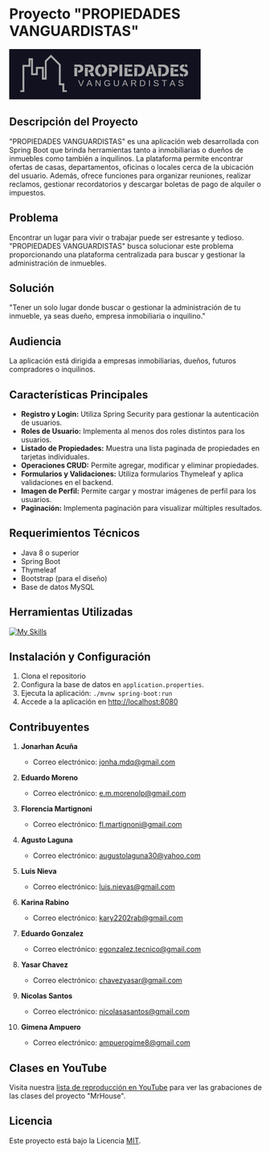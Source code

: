 # Proyecto "PROPIEDADES VANGUARDISTAS"

![PROPIEDADES VANGUARDISTAS Logo](https://github.com/EduMMorenolp/ProyectoFinal-Spring/blob/EduardoMoreno/src/main/resources/static/images/logo.png)

## Descripción del Proyecto

"PROPIEDADES VANGUARDISTAS" es una aplicación web desarrollada con Spring Boot que brinda herramientas tanto a inmobiliarias o dueños de inmuebles como también a inquilinos. La plataforma permite encontrar ofertas de casas, departamentos, oficinas o locales cerca de la ubicación del usuario. Además, ofrece funciones para organizar reuniones, realizar reclamos, gestionar recordatorios y descargar boletas de pago de alquiler o impuestos.

## Problema

Encontrar un lugar para vivir o trabajar puede ser estresante y tedioso. "PROPIEDADES VANGUARDISTAS" busca solucionar este problema proporcionando una plataforma centralizada para buscar y gestionar la administración de inmuebles.

## Solución

"Tener un solo lugar donde buscar o gestionar la administración de tu inmueble, ya seas dueño, empresa inmobiliaria o inquilino."

## Audiencia

La aplicación está dirigida a empresas inmobiliarias, dueños, futuros compradores o inquilinos.

## Características Principales

- **Registro y Login:** Utiliza Spring Security para gestionar la autenticación de usuarios.
- **Roles de Usuario:** Implementa al menos dos roles distintos para los usuarios.
- **Listado de Propiedades:** Muestra una lista paginada de propiedades en tarjetas individuales.
- **Operaciones CRUD:** Permite agregar, modificar y eliminar propiedades.
- **Formularios y Validaciones:** Utiliza formularios Thymeleaf y aplica validaciones en el backend.
- **Imagen de Perfil:** Permite cargar y mostrar imágenes de perfil para los usuarios.
- **Paginación:** Implementa paginación para visualizar múltiples resultados.

## Requerimientos Técnicos

- Java 8 o superior
- Spring Boot
- Thymeleaf
- Bootstrap (para el diseño)
- Base de datos MySQL

## Herramientas Utilizadas 

[![My Skills](https://skillicons.dev/icons?i=java,spring,mysql,bootstrap,css,html,git,github&theme=light)](https://skillicons.dev)

## Instalación y Configuración

1. Clona el repositorio
2. Configura la base de datos en `application.properties`.
3. Ejecuta la aplicación: `./mvnw spring-boot:run`
4. Accede a la aplicación en [http://localhost:8080](http://localhost:8080)

## Contribuyentes

1. **Jonarhan Acuña**
   - Correo electrónico: jonha.mdq@gmail.com

2. **Eduardo Moreno**
   - Correo electrónico: e.m.morenolp@gmail.com

3. **Florencia Martignoni**
   - Correo electrónico: fl.martignoni@gmail.com

4. **Agusto Laguna**
   - Correo electrónico: augustolaguna30@yahoo.com

5. **Luis Nieva**
   - Correo electrónico: luis.nievas@gmail.com

6. **Karina Rabino**
   - Correo electrónico: kary2202rab@gmail.com

7. **Eduardo Gonzalez**
   - Correo electrónico: egonzalez.tecnico@gmail.com

8. **Yasar Chavez**
   - Correo electrónico: chavezyasar@gmail.com

9. **Nicolas Santos**
   - Correo electrónico: nicolasasantos@gmail.com

10. **Gimena Ampuero**
    - Correo electrónico: ampuerogime8@gmail.com

## Clases en YouTube

Visita nuestra [lista de reproducción en YouTube](https://youtube.com/playlist?list=PLai9ahHHcVe5FUWyCIJOZdvWymhlfAQkD&si=g29rZBVw8s47jw_1) para ver las grabaciones de las clases del proyecto "MrHouse".


## Licencia

Este proyecto está bajo la Licencia [MIT](LICENSE).
